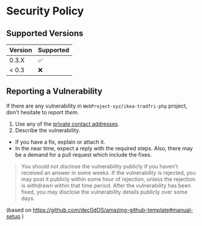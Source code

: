 # Security Policy

## Supported Versions

| Version | Supported          |
| ------- | ------------------ |
| 0.3.X   | :white_check_mark: |
| < 0.3   | :x:                |

## Reporting a Vulnerability

If there are any vulnerability in `WebProject-xyz/ikea-tradfri-php` project, don't hesitate to _report them_.

1. Use any of the [private contact addresses](https://github.com/WebProject-xyz/ikea-tradfri-php/#support).
2. Describe the vulnerability.

- If you have a fix, explain or attach it.
- In the near time, expect a reply with the required steps. Also, there may be a demand for a pull request which include
  the fixes.

> You should not disclose the vulnerability publicly if you haven't received an answer in some weeks.
> If the vulnerability is rejected, you may post it publicly within some hour of rejection, unless the rejection is withdrawn within that time period.
> After the vulnerability has been fixed, you may disclose the vulnerability details publicly over some days.

(based on https://github.com/dec0dOS/amazing-github-template#manual-setup )
